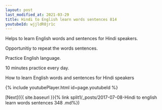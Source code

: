 ```yaml
---
layout: post
last_modified_at: 2021-03-29
title: Hindi to English learn words sentences 814 
youtubeId: wjjldR8jr1c
---
```

 
 
Helps to learn English words and sentences for Hindi speakers.

Opportunitiy to repeat the words sentences. 

Practice English language. 
 
10 minutes practice every day. 
 
How to learn English words and sentences for Hindi speakers 
 
{% include youtubePlayer.html id=page.youtubeId %}
 
 
[Next]({{ site.baseurl }}{% link  split1/_posts/2017-07-08-Hindi to english learn words sentences 348 .md%})
 
